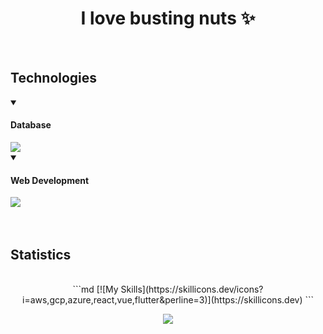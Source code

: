 <h1 align="center">I love busting nuts ✨</h1>
<br>
<h2>Technologies</h2>
<details open>
 <summary><h4>Database</h4></summary>
 <img src="https://skillicons.dev/icons?i=mysql"/>
</details>
<details open>
 <summary><h4>Web Development</h4></summary>
 <img src="https://skillicons.dev/icons?i=html,css,js,nodejs"/>
</details>
<br><br>
 <h2>Statistics</h2><br>
<div align="center">
 ```md
[![My Skills](https://skillicons.dev/icons?i=aws,gcp,azure,react,vue,flutter&perline=3)](https://skillicons.dev)
```

![](http://github-profile-summary-cards.vercel.app/api/cards/profile-details?username=deltagamingch&theme=tokyonight)
